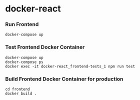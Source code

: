 # docker-react

### Run Frontend
`docker-compose up`

### Test Frontend Docker Container
```
docker-compose up
docker-compose ps
docker exec -it docker-react_frontend-tests_1 npm run test
```

### Build Frontend Docker Container for production
```
cd frontend
docker build .
```

